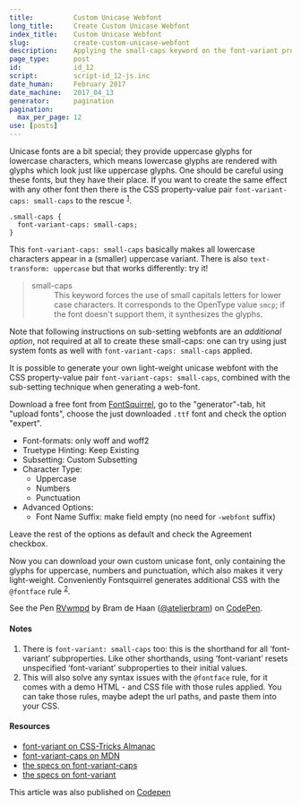 ```yaml
---
title:          Custom Unicase Webfont
long_title:     Create Custom Unicase Webfont
index_title:    Custom Unicase Webfont
slug:           create-custom-unicase-webfont
description:    Applying the small-caps keyword on the font-variant property in CSS forces the use of small capitals letters for lower case characters
page_type:      post
id:             id_12
script:         script-id_12-js.inc
date_human:     February 2017
date_machine:   2017_04_13
generator:      pagination
pagination:
  max_per_page: 12
use: [posts]
---
```



Unicase fonts are a bit special; they provide uppercase glyphs for lowercase characters, which means lowercase glyphs are rendered with glyphs which look just like uppercase glyphs. One should be careful using these fonts, but they have their place. If you want to create the same effect with any other font then there is the CSS property-value pair `font-variant-caps: small-caps` to the rescue <sup><a href="#note-1" class="sup-link" id="supLink1">1</a></sup>.


```language-css
.small-caps {
  font-variant-caps: small-caps;
}
```

This `font-variant-caps: small-caps` basically makes all lowercase characters appear in a (smaller) uppercase variant. There is also `text-transform: uppercase` but that works differently: try it!

<blockquote><p class="quote"><dl><dt>small-caps</dt><dd>This keyword forces the use of small capitals letters for lower case characters. It corresponds to the OpenType value <code>smcp</code>; if the font doesn't support them, it synthesizes the glyphs.</dd></dl></blockquote>

<span class="note">Note that following instructions on sub-setting webfonts are an _additional option_, not required at all to create these small-caps: one can try using just system fonts as well with `font-variant-caps: small-caps` applied.</span>

It is possible to generate your own light-weight unicase webfont with the CSS property-value pair `font-variant-caps: small-caps`, combined with the sub-setting technique when generating a web-font.

Download a free font from [FontSquirrel](//fontsquirrel.com), go to the "generator"-tab, hit "upload fonts", choose the just downloaded `.ttf` font and check the option "expert".

- Font-formats: only woff and woff2
- Truetype Hinting: Keep Existing
- Subsetting: Custom Subsetting
- Character Type:
   - Uppercase
   - Numbers
   - Punctuation
- Advanced Options:
  - Font Name Suffix: make field empty (no need for `-webfont` suffix)

Leave the rest of the options as default and check the Agreement checkbox.

Now you can download your own custom unicase font, only containing the glyphs for uppercase, numbers and punctuation, which also makes it very light-weight. Conveniently Fontsquirrel generates additional CSS with the `@fontface` rule <sup><a href="#note-2" class="sup-link" id="supLink2">2</a></sup>.

<p data-height="300" data-theme-id="71" data-slug-hash="RVwmpd" data-default-tab="css,result" data-user="atelierbram" data-embed-version="2" data-pen-title="RVwmpd" class="codepen">See the Pen <a href="http://codepen.io/atelierbram/pen/RVwmpd/">RVwmpd</a> by Bram de Haan (<a href="http://codepen.io/atelierbram">@atelierbram</a>) on <a href="http://codepen.io">CodePen</a>.</p>
<script async src="https://production-assets.codepen.io/assets/embed/ei.js"></script>

#### Notes
1. <span id="note-1">There is `font-variant: small-caps` too: this is the shorthand for all ‘font-variant’ subproperties. Like other shorthands, using ‘font-variant’ resets unspecified ‘font-variant’ subproperties to their initial values.</span>
1. <span id="note-2">This will also solve any syntax issues with the `@fontface` rule, for it comes with a demo HTML - and CSS file with those rules applied. You can take those rules, maybe adept the url paths, and paste them into your CSS.</span>

#### Resources
- [font-variant on CSS-Tricks Almanac](https://css-tricks.com/almanac/properties/f/font-variant/)
- [font-variant-caps on MDN](https://developer.mozilla.org/en-US/docs/Web/CSS/font-variant-caps)
- [the specs on font-variant-caps](https://drafts.csswg.org/css-fonts-3/#propdef-font-variant-caps)
- [the specs on font-variant](https://drafts.csswg.org/css-fonts-3/#propdef-font-variant)


<span class="note">This article was also published on [Codepen](http://codepen.io/atelierbram/post/create-custom-unicase-webfont)</span>
